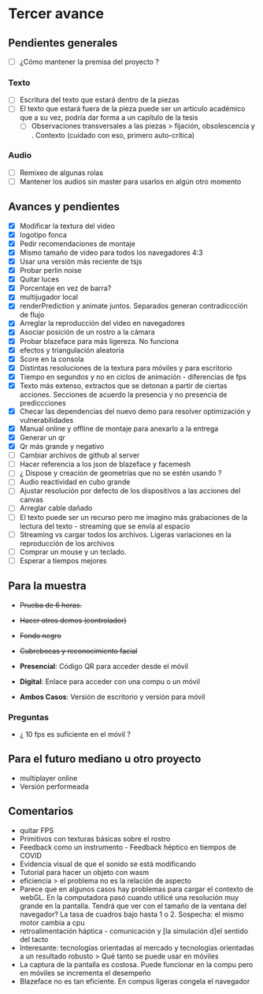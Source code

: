 # Tercer avance

## Pendientes generales

- [ ] ¿Cómo mantener la premisa del proyecto ?

### Texto

- [ ] Escritura del texto que estará dentro de la piezas
- [ ] El texto que estará fuera de la pieza puede ser un artículo académico que a su vez, podría dar forma a un capítulo de la tesis
  - [ ] Observaciones transversales a las piezas > fijación, obsolescencia y . Contexto (cuidado con eso, primero auto-crítica) 

### Audio

- [ ] Remixeo de algunas rolas
- [ ] Mantener los audios sin master para usarlos en algún otro momento 

## Avances y pendientes 

- [x] Modificar la textura del video
- [x] logotipo fonca
- [x] Pedir recomendaciones de montaje
- [x] Mismo tamaño de video para todos los navegadores 4:3
- [x] Usar una versión más reciente de tsjs
- [x] Probar perlin noise 
- [x] Quitar luces
- [x] Porcentaje en vez de barra?
- [x] multijugador local
- [x] renderPrediction y animate juntos. Separados generan contradiccción de flujo
- [x] Arreglar la reproducción del video en navegadores
- [x] Asociar posición de un rostro a la cámara 
- [x] Probar blazeface para más ligereza. No funciona 
- [x] efectos y triangulación aleatoria
- [x] Score en la consola
- [x] Distintas resoluciones de la textura para móviles y para escritorio 
- [x] Tiempo en segundos y no en ciclos de animación - diferencias de fps
- [x] Texto más extenso, extractos que se detonan a partir de ciertas acciones. Secciones de acuerdo la presencia y no presencia de prediccciones 
- [x] Checar las dependencias del nuevo demo para resolver optimización y vulnerabilidades
- [x] Manual online y offline de montaje para anexarlo a la entrega
- [x] Generar un qr
- [x] Qr más grande y negativo 
- [ ] Cambiar archivos de github al server
- [ ] Hacer referencia a los json de blazeface y facemesh  
- [ ] ¿ Dispose y creación de geometrías que no se estén usando ?
- [ ] Audio reactividad en cubo grande 
- [ ] Ajustar resolución por defecto de los dispositivos a las acciones del canvas 
- [ ] Arreglar cable dañado
- [ ] El texto puede ser un recurso pero me imagino más grabaciones de la lectura del texto - streaming que se envía al espacio 
- [ ] Streaming vs cargar todos los archivos. Ligeras variaciones en la reproducción de los archivos  
- [ ] Comprar un mouse y un teclado.
- [ ] Esperar a tiempos mejores

## Para la muestra 

- ~~Prueba de 6 horas.~~
- ~~Hacer otros demos (controlador)~~ 
- ~~Fondo negro~~
- ~~Cubrebocas y reconocimiento facial~~

- **Presencial**: Código QR para acceder desde el móvil 
- **Digital**: Enlace para acceder con una compu o un móvil 

- **Ambos Casos**: Versión de escritorio y versión para móvil 

### Preguntas 

- ¿ 10 fps es suficiente en el móvil ? 

## Para el futuro mediano u otro proyecto

- multiplayer online
- Versión performeada 

## Comentarios

- quitar FPS
- Primitivos con texturas básicas sobre el rostro
- Feedback como un instrumento - Feedback héptico en tiempos de COVID
- Evidencia visual de que el sonido se está modificando
- Tutorial para hacer un objeto con wasm
- eficiencia > el problema no es la relación de aspecto
- Parece que en algunos casos hay problemas para cargar el contexto de webGL. En la computadora pasó cuando utilicé una resolución muy grande en la pantalla. Tendrá que ver con el tamaño de la ventana del navegador? La tasa de cuadros bajo hasta 1 o 2. Sospecha: el mismo motor cambia a cpu
- retroalimentación háptica - comunicación y [la simulación d]el sentido del tacto
- Interesante: tecnologías orientadas al mercado y tecnologías orientadas a un resultado robusto > Qué tanto se puede usar en móviles
- La captura de la pantalla es costosa. Puede funcionar en la compu pero en móviles se incrementa el desempeño
- Blazeface no es tan eficiente. En compus ligeras congela el navegador 
